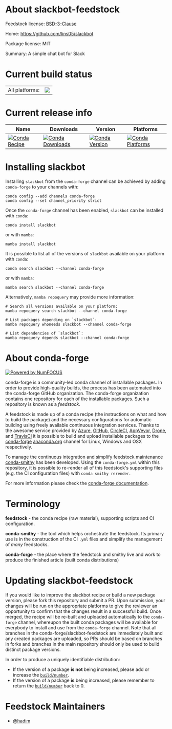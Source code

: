 About slackbot-feedstock
========================

Feedstock license: [BSD-3-Clause](https://github.com/conda-forge/slackbot-feedstock/blob/main/LICENSE.txt)

Home: https://github.com/lins05/slackbot

Package license: MIT

Summary: A simple chat bot for Slack

Current build status
====================


<table><tr><td>All platforms:</td>
    <td>
      <a href="https://dev.azure.com/conda-forge/feedstock-builds/_build/latest?definitionId=8420&branchName=main">
        <img src="https://dev.azure.com/conda-forge/feedstock-builds/_apis/build/status/slackbot-feedstock?branchName=main">
      </a>
    </td>
  </tr>
</table>

Current release info
====================

| Name | Downloads | Version | Platforms |
| --- | --- | --- | --- |
| [![Conda Recipe](https://img.shields.io/badge/recipe-slackbot-green.svg)](https://anaconda.org/conda-forge/slackbot) | [![Conda Downloads](https://img.shields.io/conda/dn/conda-forge/slackbot.svg)](https://anaconda.org/conda-forge/slackbot) | [![Conda Version](https://img.shields.io/conda/vn/conda-forge/slackbot.svg)](https://anaconda.org/conda-forge/slackbot) | [![Conda Platforms](https://img.shields.io/conda/pn/conda-forge/slackbot.svg)](https://anaconda.org/conda-forge/slackbot) |

Installing slackbot
===================

Installing `slackbot` from the `conda-forge` channel can be achieved by adding `conda-forge` to your channels with:

```
conda config --add channels conda-forge
conda config --set channel_priority strict
```

Once the `conda-forge` channel has been enabled, `slackbot` can be installed with `conda`:

```
conda install slackbot
```

or with `mamba`:

```
mamba install slackbot
```

It is possible to list all of the versions of `slackbot` available on your platform with `conda`:

```
conda search slackbot --channel conda-forge
```

or with `mamba`:

```
mamba search slackbot --channel conda-forge
```

Alternatively, `mamba repoquery` may provide more information:

```
# Search all versions available on your platform:
mamba repoquery search slackbot --channel conda-forge

# List packages depending on `slackbot`:
mamba repoquery whoneeds slackbot --channel conda-forge

# List dependencies of `slackbot`:
mamba repoquery depends slackbot --channel conda-forge
```


About conda-forge
=================

[![Powered by
NumFOCUS](https://img.shields.io/badge/powered%20by-NumFOCUS-orange.svg?style=flat&colorA=E1523D&colorB=007D8A)](https://numfocus.org)

conda-forge is a community-led conda channel of installable packages.
In order to provide high-quality builds, the process has been automated into the
conda-forge GitHub organization. The conda-forge organization contains one repository
for each of the installable packages. Such a repository is known as a *feedstock*.

A feedstock is made up of a conda recipe (the instructions on what and how to build
the package) and the necessary configurations for automatic building using freely
available continuous integration services. Thanks to the awesome service provided by
[Azure](https://azure.microsoft.com/en-us/services/devops/), [GitHub](https://github.com/),
[CircleCI](https://circleci.com/), [AppVeyor](https://www.appveyor.com/),
[Drone](https://cloud.drone.io/welcome), and [TravisCI](https://travis-ci.com/)
it is possible to build and upload installable packages to the
[conda-forge](https://anaconda.org/conda-forge) [anaconda.org](https://anaconda.org/)
channel for Linux, Windows and OSX respectively.

To manage the continuous integration and simplify feedstock maintenance
[conda-smithy](https://github.com/conda-forge/conda-smithy) has been developed.
Using the ``conda-forge.yml`` within this repository, it is possible to re-render all of
this feedstock's supporting files (e.g. the CI configuration files) with ``conda smithy rerender``.

For more information please check the [conda-forge documentation](https://conda-forge.org/docs/).

Terminology
===========

**feedstock** - the conda recipe (raw material), supporting scripts and CI configuration.

**conda-smithy** - the tool which helps orchestrate the feedstock.
                   Its primary use is in the construction of the CI ``.yml`` files
                   and simplify the management of *many* feedstocks.

**conda-forge** - the place where the feedstock and smithy live and work to
                  produce the finished article (built conda distributions)


Updating slackbot-feedstock
===========================

If you would like to improve the slackbot recipe or build a new
package version, please fork this repository and submit a PR. Upon submission,
your changes will be run on the appropriate platforms to give the reviewer an
opportunity to confirm that the changes result in a successful build. Once
merged, the recipe will be re-built and uploaded automatically to the
`conda-forge` channel, whereupon the built conda packages will be available for
everybody to install and use from the `conda-forge` channel.
Note that all branches in the conda-forge/slackbot-feedstock are
immediately built and any created packages are uploaded, so PRs should be based
on branches in forks and branches in the main repository should only be used to
build distinct package versions.

In order to produce a uniquely identifiable distribution:
 * If the version of a package **is not** being increased, please add or increase
   the [``build/number``](https://docs.conda.io/projects/conda-build/en/latest/resources/define-metadata.html#build-number-and-string).
 * If the version of a package **is** being increased, please remember to return
   the [``build/number``](https://docs.conda.io/projects/conda-build/en/latest/resources/define-metadata.html#build-number-and-string)
   back to 0.

Feedstock Maintainers
=====================

* [@hadim](https://github.com/hadim/)

